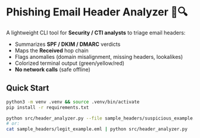 # Phishing Email Header Analyzer 📨🔍

A lightweight CLI tool for **Security / CTI analysts** to triage email headers:
- Summarizes **SPF / DKIM / DMARC** verdicts
- Maps the **Received** hop chain
- Flags anomalies (domain misalignment, missing headers, lookalikes)
- Colorized terminal output (green/yellow/red)
- **No network calls** (safe offline)

## Quick Start
```bash
python3 -m venv .venv && source .venv/bin/activate
pip install -r requirements.txt

python src/header_analyzer.py --file sample_headers/suspicious_example.eml
# or:
cat sample_headers/legit_example.eml | python src/header_analyzer.py

